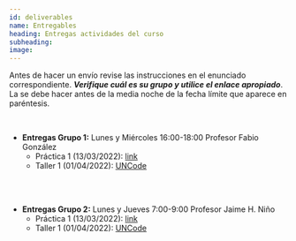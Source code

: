 ```yaml
---
id: deliverables
name: Entregables
heading: Entregas actividades del curso
subheading: 
image: 
---
```


Antes de hacer un envío revise las instrucciones en el enunciado correspondiente. ___Verifique cuál es su grupo y utilice el enlace apropiado___. La se debe hacer antes de la media noche de la fecha límite que aparece en paréntesis.

<br>

* **Entregas Grupo 1:** Lunes y Miércoles 16:00-18:00 Profesor Fabio González
  * Práctica 1 (13/03/2022): [link](https://www.dropbox.com/request/gWU2Wqzu32D4q7IazWSQ)
  * Taller 1 (01/04/2022): [UNCode](https://uncode.unal.edu.co)

<br>
<br>

* **Entregas Grupo 2:** Lunes y Jueves 7:00-9:00 Profesor Jaime H. Niño
  * Práctica 1 (13/03/2022): [link](https://rb.gy/0s37wk)
  * Taller 1 (01/04/2022): [UNCode](https://uncode.unal.edu.co)